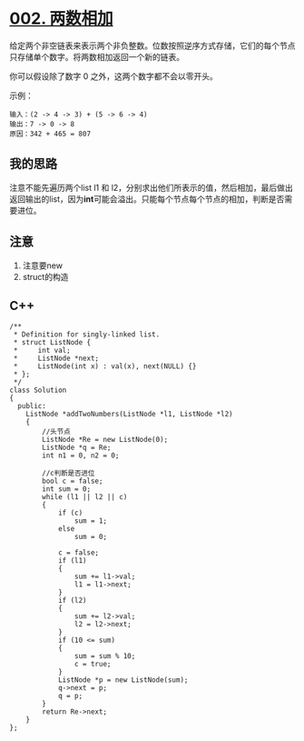 # [002. 两数相加](https://leetcode-cn.com/problems/add-two-numbers/description/)

给定两个非空链表来表示两个非负整数。位数按照逆序方式存储，它们的每个节点只存储单个数字。将两数相加返回一个新的链表。

你可以假设除了数字 0 之外，这两个数字都不会以零开头。

示例：

```
输入：(2 -> 4 -> 3) + (5 -> 6 -> 4)
输出：7 -> 0 -> 8
原因：342 + 465 = 807
```

## 我的思路

注意不能先遍历两个list l1 和 l2，分别求出他们所表示的值，然后相加，最后做出返回输出的list，因为**int**可能会溢出。只能每个节点每个节点的相加，判断是否需要进位。

## 注意

1. 注意要new
2. struct的构造

## C++

```
/**
 * Definition for singly-linked list.
 * struct ListNode {
 *     int val;
 *     ListNode *next;
 *     ListNode(int x) : val(x), next(NULL) {}
 * };
 */
class Solution
{
  public:
    ListNode *addTwoNumbers(ListNode *l1, ListNode *l2)
    {
        //头节点
        ListNode *Re = new ListNode(0);
        ListNode *q = Re;
        int n1 = 0, n2 = 0;

        //c判断是否进位
        bool c = false;
        int sum = 0;
        while (l1 || l2 || c)
        {
            if (c)
                sum = 1;
            else
                sum = 0;

            c = false;
            if (l1)
            {
                sum += l1->val;
                l1 = l1->next;
            }
            if (l2)
            {
                sum += l2->val;
                l2 = l2->next;
            }
            if (10 <= sum)
            {
                sum = sum % 10;
                c = true;
            }
            ListNode *p = new ListNode(sum);
            q->next = p;
            q = p;
        }
        return Re->next;
    }
};
```